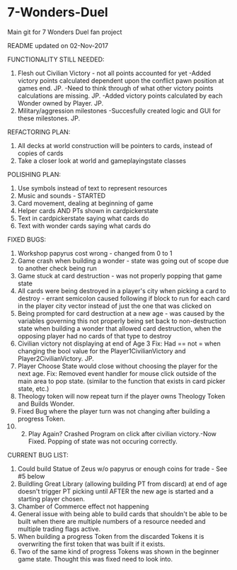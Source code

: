 # 7-Wonders-Duel
Main git for 7 Wonders Duel fan project

README updated on 02-Nov-2017

FUNCTIONALITY STILL NEEDED:
1. Flesh out Civilian Victory - not all points accounted for yet
    -Added victory points calculated dependent upon the conflict pawn position at games end. JP.
    -Need to think through of what other victory points calculations are missing. JP. 
    -Added victory points calculated by each Wonder owned by Player. JP. 
2. Military/aggression milestones
    -Succesfully created logic and GUI for these milestones. JP. 


REFACTORING PLAN:
1. All decks at world construction will be pointers to cards, instead of copies of cards
2. Take a closer look at world and gameplayingstate classes

POLISHING PLAN:
1. Use symbols instead of text to represent resources
2. Music and sounds - STARTED
3. Card movement, dealing at beginning of game
4. Helper cards AND PTs shown in cardpickerstate
5. Text in cardpickerstate saying what cards do
6. Text with wonder cards saying what cards do

FIXED BUGS:
1. Workshop papyrus cost wrong - changed from 0 to 1
2. Game crash when building a wonder - state was going out of scope due to another check being run
3. Game stuck at card destruction - was not properly popping that game state
4. All cards were being destroyed in a player's city when picking a card to destroy - errant semicolon caused following if block to run for each card in the player city vector instead of just the one that was clicked on
5. Being prompted for card destruction at a new age - was caused by the variables governing this not properly being set back to non-destruction state when building a wonder that allowed card destruction, when the opposing player had no cards of that type to destroy
6. Civilian victory not displaying at end of Age 3
    Fix: Had == not = when changing the bool value for the Player1CivilianVictory and  Player2CivilianVictory. JP.
7. Player Choose State would close without choosing the player for the next age. 
    Fix: Removed event handler for mouse click outside of the main area to pop state. (similar to the function that exists in 
    card picker state, etc.)
8. Theology token will now repeat turn if the player owns Theology Token and Builds Wonder.
9. Fixed Bug where the player turn was not changing after building a progress Token.
10. 2. Play Again? Crashed Program on click after civilian victory.-Now Fixed. Popping of state was not occuring correctly. 

CURRENT BUG LIST:

1. Could build Statue of Zeus w/o papyrus or enough coins for trade - See #5 below
2. Buildling Great Library (allowing building PT from discard) at end of age doesn't trigger PT picking until AFTER the new age is started and a starting player chosen.
3. Chamber of Commerce effect not happening
4. General issue with being able to build cards that shouldn't be able to be built when there are multiple numbers of a resource needed and multiple trading flags active.
5. When building a progress Token from the discarded Tokens it is overwriting the first token that was built if it exists.
6. Two of the same kind of progress Tokens was shown in the beginner game state. Thought this was fixed need to look into.

